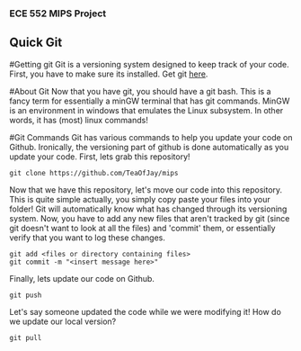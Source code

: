 ### ECE 552 MIPS Project


## Quick Git
#Getting git
Git is a versioning system designed to keep track of your code. First, you have to make sure its installed. Get git [here](https://git-scm.com/).

#About Git
Now that you have git, you should have a git bash. This is a fancy term for essentially a minGW terminal that has git commands. MinGW is an environment in windows that emulates the Linux subsystem. In other words, it has (most) linux commands!

#Git Commands
Git has various commands to help you update your code on Github. Ironically, the versioning part of github is done automatically as you update your code.
First, lets grab this repository!
```
git clone https://github.com/TeaOfJay/mips
```
Now that we have this repository, let's move our code into this repository. This is quite simple actually, you simply copy paste your files into your folder! Git will automatically know what has changed through its versioning system. Now, you have to add any new files that aren't tracked by git (since git doesn't want to look at all the files) and 'commit' them, or essentially verify that you want to log these changes. 

```
git add <files or directory containing files>
git commit -m "<insert message here>"
```
Finally, lets update our code on Github. 
```
git push
```
Let's say someone updated the code while we were modifying it! How do we update our local version?
```
git pull
```

